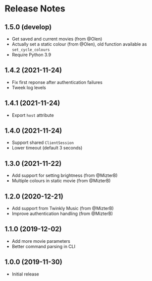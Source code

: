 # Release Notes

## 1.5.0 (develop)

- Get saved and current movies (from @Olen)
- Actually set a static colour (from @Olen), old function available as `set_cycle_colours`
- Require Python 3.9

## 1.4.2 (2021-11-24)

- Fix first reponse after authentication failures
- Tweek log levels

## 1.4.1 (2021-11-24)

- Export `host` attribute

## 1.4.0 (2021-11-24)

- Support shared `ClientSession`
- Lower timeout (default 3 seconds)

## 1.3.0 (2021-11-22)

- Add support for setting brightness (from @MizterB)
- Multiple colours in static movie (from @MizterB)

## 1.2.0 (2020-12-21)

- Add support from Twinkly Music (from @MizterB)
- Improve authentication handling (from @MizterB)

## 1.1.0 (2019-12-02)

- Add more movie parameters
- Better command parsing in CLI

## 1.0.0 (2019-11-30)

- Initial release

